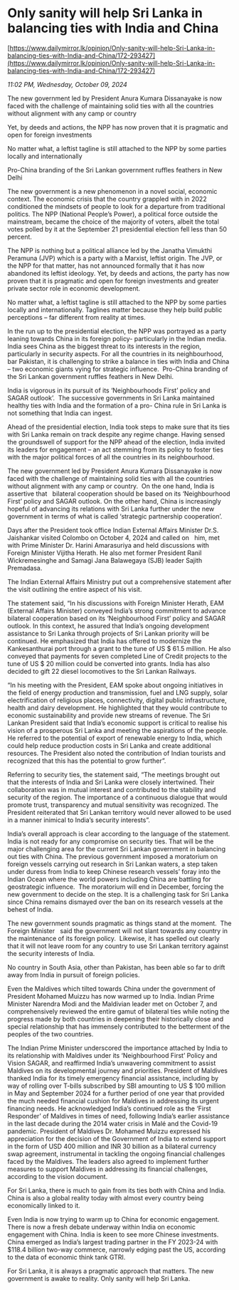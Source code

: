 # Only sanity will help Sri Lanka in balancing ties with India and China

[https://www.dailymirror.lk/opinion/Only-sanity-will-help-Sri-Lanka-in-balancing-ties-with-India-and-China/172-293427](https://www.dailymirror.lk/opinion/Only-sanity-will-help-Sri-Lanka-in-balancing-ties-with-India-and-China/172-293427)

*11:02 PM, Wednesday, October 09, 2024*

The new government led by President Anura Kumara Dissanayake is now faced with the challenge of maintaining solid ties with all the countries without alignment with any camp or country

Yet, by deeds and actions, the NPP has now proven that it is pragmatic and open for foreign investments

No matter what, a leftist tagline is still attached to the NPP by some parties locally and internationally

Pro-China branding of the Sri Lankan government ruffles feathers in New Delhi

The new government is a new phenomenon in a novel social, economic context. The economic crisis that the country grappled with in 2022 conditioned the mindsets of people to look for a departure from traditional politics. The NPP (National People’s Power), a political force outside the mainstream, became the choice of the majority of voters, albeit the total votes polled by it at the September 21 presidential election fell less than 50 percent.

The NPP is nothing but a political alliance led by the Janatha Vimukthi Peramuna (JVP) which is a party with a Marxist, leftist origin. The JVP, or the NPP for that matter, has not announced formally that it has now abandoned its leftist ideology. Yet, by deeds and actions, the party has now proven that it is pragmatic and open for foreign investments and greater private sector role in economic development.

No matter what, a leftist tagline is still attached to the NPP by some parties locally and internationally. Taglines matter because they help build public perceptions – far different from reality at times.

In the run up to the presidential election, the NPP was portrayed as a party leaning towards China in its foreign policy- particularly in the Indian media.  India sees China as the biggest threat to its interests in the region, particularly in security aspects. For all the countries in its neighbourhood, bar Pakistan, it is challenging to strike a balance in ties with India and China – two economic giants vying for strategic influence.  Pro-China branding of the Sri Lankan government ruffles feathers in New Delhi.

India is vigorous in its pursuit of its ‘Neighbourhoods First’ policy and SAGAR outlook’.  The successive governments in Sri Lanka maintained healthy ties with India and the formation of a pro- China rule in Sri Lanka is not something that India can ingest.

Ahead of the presidential election, India took steps to make sure that its ties with Sri Lanka remain on track despite any regime change. Having sensed the groundswell of support for the NPP ahead of the election, India invited its leaders for engagement – an act stemming from its policy to foster ties with the major political forces of all the countries in its neighbourhood.

The new government led by President Anura Kumara Dissanayake is now faced with the challenge of maintaining solid ties with all the countries without alignment with any camp or country.  On the one hand, India is assertive that   bilateral cooperation should be based on its ‘Neighbourhood First’ policy and SAGAR outlook. On the other hand, China is increasingly hopeful of advancing its relations with Sri Lanka further under the new government in terms of what is called ‘strategic partnership cooperation’.

Days after the President took office Indian External Affairs Minister Dr.S. Jaishankar visited Colombo on October 4, 2024 and called on   him, met with Prime Minister Dr. Harini Amarasuriya and held discussions with Foreign Minister Vijitha Herath. He also met former President Ranil Wickremesinghe and Samagi Jana Balawegaya (SJB) leader Sajith Premadasa.

The Indian External Affairs Ministry put out a comprehensive statement after the visit outlining the entire aspect of his visit.

The statement said, “In his discussions with Foreign Minister Herath, EAM (External Affairs Minister) conveyed India’s strong commitment to advance bilateral cooperation based on its ‘Neighbourhood First’ policy and SAGAR outlook. In this context, he assured that India’s ongoing development assistance to Sri Lanka through projects of Sri Lankan priority will be continued. He emphasized that India has offered to modernize the Kankesanthurai port through a grant to the tune of US $ 61.5 million. He also conveyed that payments for seven completed Line of Credit projects to the tune of US $ 20 million could be converted into grants. India has also decided to gift 22 diesel locomotives to the Sri Lankan Railways.

“In his meeting with the President, EAM spoke about ongoing initiatives in the field of energy production and transmission, fuel and LNG supply, solar electrification of religious places, connectivity, digital public infrastructure, health and dairy development. He highlighted that they would contribute to economic sustainability and provide new streams of revenue. The Sri Lankan President said that India’s economic support is critical to realise his vision of a prosperous Sri Lanka and meeting the aspirations of the people. He referred to the potential of export of renewable energy to India, which could help reduce production costs in Sri Lanka and create additional resources. The President also noted the contribution of Indian tourists and recognized that this has the potential to grow further”.

Referring to security ties, the statement said, “The meetings brought out that the interests of India and Sri Lanka were closely intertwined. Their collaboration was in mutual interest and contributed to the stability and security of the region. The importance of a continuous dialogue that would promote trust, transparency and mutual sensitivity was recognized. The President reiterated that Sri Lankan territory would never allowed to be used in a manner inimical to India’s security interests”.

India’s overall approach is clear according to the language of the statement. India is not ready for any compromise on security ties. That will be the major challenging area for the current Sri Lankan government in balancing out ties with China. The previous government imposed a moratorium on foreign vessels carrying out research in Sri Lankan waters, a step taken under duress from India to keep Chinese research vessels’ foray into the Indian Ocean where the world powers including China are battling for geostrategic influence.  The moratorium will end in December, forcing the new government to decide on the step. It is a challenging task for Sri Lanka since China remains dismayed over the ban on its research vessels at the behest of India.

The new government sounds pragmatic as things stand at the moment.  The Foreign Minister   said the government will not slant towards any country in the maintenance of its foreign policy.  Likewise, it has spelled out clearly that it will not leave room for any country to use Sri Lankan territory against the security interests of India.

No country in South Asia, other than Pakistan, has been able so far to drift away from India in pursuit of foreign policies.

Even the Maldives which tilted towards China under the government of President Mohamed Muizzu has now warmed up to India. Indian Prime Minister Narendra Modi and the Maldivian leader met on October 7, and comprehensively reviewed the entire gamut of bilateral ties while noting the progress made by both countries in deepening their historically close and special relationship that has immensely contributed to the betterment of the peoples of the two countries.

The Indian Prime Minister underscored the importance attached by India to its relationship with Maldives under its ‘Neighbourhood First’ Policy and Vision SAGAR, and reaffirmed India’s unwavering commitment to assist Maldives on its developmental journey and priorities. President of Maldives thanked India for its timely emergency financial assistance, including by way of rolling over T-bills subscribed by SBI amounting to US $ 100 million in May and September 2024 for a further period of one year that provided the much needed financial cushion for Maldives in addressing its urgent financing needs. He acknowledged India’s continued role as the ‘First Responder’ of Maldives in times of need, following India’s earlier assistance in the last decade during the 2014 water crisis in Malé and the Covid-19 pandemic. President of Maldives Dr. Mohamed Muizzu expressed his appreciation for the decision of the Government of India to extend support in the form of USD 400 million and INR 30 billion as a bilateral currency swap agreement, instrumental in tackling the ongoing financial challenges faced by the Maldives. The leaders also agreed to implement further measures to support Maldives in addressing its financial challenges, according to the vision document.

For Sri Lanka, there is much to gain from its ties both with China and India. China is also a global reality today with almost every country being economically linked to it.

Even India is now trying to warm up to China for economic engagement. There is now a fresh debate underway within India on economic engagement with China. India is keen to see more Chinese investments. China emerged as India’s largest trading partner in the FY 2023-24 with $118.4 billion two-way commerce, narrowly edging past the US, according to the data of economic think tank GTRI.

For Sri Lanka, it is always a pragmatic approach that matters. The new government is awake to reality. Only sanity will help Sri Lanka.

